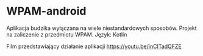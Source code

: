 # WPAM-android
Aplikacja budzika wyłączana na wiele niestandardowych sposobów. Projekt na zaliczenie z przedmiotu WPAM. 
Język: Kotlin

Film przedstawiający działanie aplikacji https://youtu.be/inCITadQFZE
